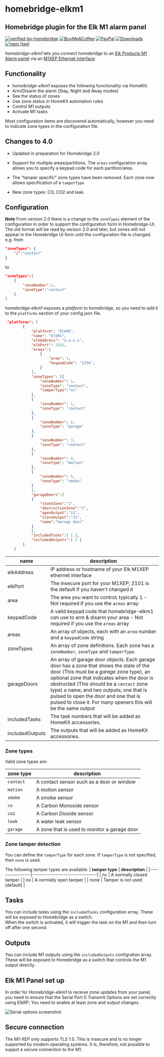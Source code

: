 # homebridge-elkm1

## Homebridge plugin for the Elk M1 alarm panel

[![verified-by-homebridge](https://badgen.net/badge/homebridge/verified/purple)](https://github.com/homebridge/homebridge/wiki/Verified-Plugins)
[![BuyMeACoffee](https://img.shields.io/badge/coffee-donate-orange?logo=buy-me-a-coffee&logoColor=yellow)](https://www.buymeacoffee.com/paulw11)
[![PayPal](https://img.shields.io/badge/paypal-donate-blue?logo=paypal)](https://paypal.me/paulwilko/)
[![Downloads](https://img.shields.io/npm/dt/homebridge-elkm1?logo=npm)](https://nodei.co/npm/homebridge-elkm1/)
[![npm (tag)](https://img.shields.io/npm/v/homebridge-elkm1/latest?logo=npm)](https://www.npmjs.com/package/homebridge-elkm1/v/latest)

*homebridge-elkm1* lets you connect homebridge to an [Elk Products M1 Alarm panel](http://www.elkproducts.com/m1_controls.html) via an [M1XEP Ethernet interface](http://www.elkproducts.com/products/elk-m1xep-m1-ethernet-interface)

## Functionality

* *homebridge-elkm1* exposes the following functionality via HomeKit:
* Arm/Disarm the alarm (Stay, Night and Away modes)
* See the status of zones
* Use zone status in HomeKit automation rules
* Control M1 outputs
* Activate M1 tasks

Most configuration items are discovered automatically, however you need to indicate zone types in the configuration file.

## Changes to 4.0

* Updated in preparation for Homebridge 2.0

* Support for multiple areas/partitions.  The `areas` configuration array allows you to specify a keypad code
for each partition/area.

* The "tamper specific" zone types have been removed.  Each zone now allows specification of a `tamperType`

* New zone types: CO, CO2 and leak.


## Configuration

**Note** From version 2.0 there is a change to the `zoneTypes` element of the configuration in order to support the configuration form in Homebridge-UI.  
The old format will be read by verison 2.0 and later, but zones will not appear in the Homebridge UI form until the configuration file is changed.
e.g. from

```json
"zoneTypes": {
    "1":"contact"
}
```

to

```json
"zoneTypes":[
    {
        "zoneNumber":1,
        "zoneType":"contact"
    }
]
```

homebridge-elkm1 exposes a *platform* to homebridge, so you need to add it to the `platforms` section of your config.json file.

```json
 "platforms": [
        {
            "platform": "ElkM1",
            "name": "ElkM1",
            "elkAddress": "x.x.x.x",
            "elkPort": 2101,
            "areas":[
                {
                    "area": 1,
                    "keypadCode": "1234",
                }
            ],
            "zoneTypes": [{
                "zoneNumber": 1,
                "zoneType": "contact",
                "tamperType":"nc"
            },
            {
                "zoneNumber": 1,
                "zoneType": "contact"
            },
            {
                "zoneNumber": 2,
                "zoneType": "garage"
            },
            {
                "zoneNumber": 3,
                "zoneType": "contact"
            },
            {
                "zoneNumber": 4,
                "zoneType": "motion"
            },
            {
                "zoneNumber": 5,
                "zoneType": "smoke"
            }
            ],
            "garageDoors":[
            {
                "stateZone":"2",
                "obstructionZone":"3",
                "openOutput":"11",
                "closeOutput":"11",
                "name":"Garage door"
            }
            ],
            "includedTasks":[ 1 ],
            "includedOutputs":[ 2 ]
        }
    ]
```

| **name** | **description** |
| ---- | ----------- |
| elkAddress | IP address or hostname of your Elk M1XEP ethernet interface |
| elkPort | The insecure port for your M1XEP; 2101 is the default if you haven't changed it |
| area | The area you want to control; typically 1 - Not required if you use the `areas` array |
| keypadCode | A valid keypad code that homebridge-elkm1 can use to arm & disarm your area - Not required if you use the `areas` array|
| areas | An array of objects, each with an `area` number and a `keypadCode` string |
| zoneTypes | An array of zone definitions.  Each zone has a `zoneNumber`, `zoneType` and `tamperType`.|
| garageDoors | An array of garage door objects.  Each garage door has a zone that shows the state of the door (This must be a *garage* zone type), an optional zone that indicates when the door is obstructed (This should be a `contact` zone type) a name, and two outputs; one that is pulsed to open the door and one that is pulsed to close it.  For many openers this will be the same output
| includedTasks | The task numbers that will be added as HomeKit accessories.
| includedOutputs | The outputs that will be added as HomeKit accessories.

### Zone types
Valid zone types are:

| **zone type** | **description**                                   |
|----------------|--------------------------------------------------|
| `contact`      | A contact sensor such as a door or window        |
| `motion`       | A motion sensor                                  |
| `smoke`        | A smoke sensor                                   |
| `co`           | A Carbon Monoxide sensor                         |
| `co2`          | A Carbon Dioxide sensor                          |
| `leak`         | A water leak sensor                              |
| `garage`       | A zone that is used to monitor a garage door     |


### Zone tamper detection

You can define the `tamperType` for each zone.  If `tamperType` is not
specified, then `none` is used.

The following tamper types are available:
| **tamper type** | **description**                 |
|-----------------|---------------------------------|
| nc              | A normally closed tamper        |
| no              | A normally open tamper          |
| none            | Tamper is not used (default)    |

## Tasks
You can include tasks using the `includedTasks` configuration array.  These will be exposed to Homebridge as a switch.  
When the switch is activated, it will trigger the task on the M1 and then turn off after one second.

## Outputs
You can include M1 outputs using the `includedOutputs` configration array. These will be exposed to Homebridge as a switch that
controls the M1 output directly.

## Elk M1 Panel set up

In order for Homebridge-elkm1 to receive zone updates from your panel, you need to ensure that the
Serial Port 0 Transmit Options are set correctly using ElkRP; You need to enable at least zone and output changes.

![Serial options screenshot](https://user-images.githubusercontent.com/6835876/112089001-ee322480-8be4-11eb-82a6-daa9146ee68f.png)

## Secure connection

The M1-XEP only supports TLS 1.0.  This is insecure and is no longer supported by modern operating systems.  It is, therefore, 
not possible to suppot a secure connection to the M1.
